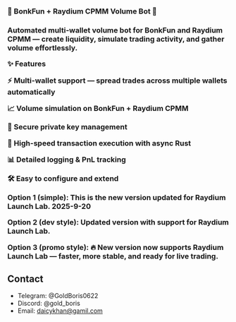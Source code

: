 <h3>🐶 BonkFun + Raydium CPMM Volume Bot 🚀<h3>
Automated multi-wallet volume bot for BonkFun and Raydium CPMM — create liquidity, simulate trading activity, and gather volume effortlessly.

✨ Features

⚡ Multi-wallet support — spread trades across multiple wallets automatically

📈 Volume simulation on BonkFun + Raydium CPMM

🔐 Secure private key management

🔄 High-speed transaction execution with async Rust

📊 Detailed logging & PnL tracking

🛠 Easy to configure and extend


Option 1 (simple):
This is the new version updated for Raydium Launch Lab. 2025-9-20

Option 2 (dev style):
Updated version with support for Raydium Launch Lab.

Option 3 (promo style):
🔥 New version now supports Raydium Launch Lab — faster, more stable, and ready for live trading.



## Contact
- Telegram: @GoldBoris0622
- Discord: @gold_boris
- Email: daicykhan@gamil.com
